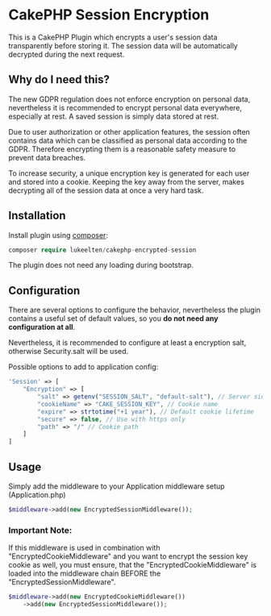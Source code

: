 # CakePHP Session Encryption

This is a CakePHP Plugin which encrypts a user's session data transparently before storing it.
The session data will be automatically decrypted during the next request.

## Why do I need this?
The new GDPR regulation does not enforce encryption on personal data, 
nevertheless it is recommended to encrypt personal data everywhere, especially at rest.
A saved session is simply data stored at rest.

Due to user authorization or other application features, the session often contains data which can be
classified as personal data according to the GDPR. Therefore encrypting them is a reasonable safety measure to 
prevent data breaches.

To increase security, a unique encryption key is generated for each user and stored into a cookie. 
Keeping the key away from the server, makes decrypting all of the session data at once a very hard task.


## Installation

Install plugin using [composer](http://getcomposer.org):
```php
composer require lukeelten/cakephp-encrypted-session
```

The plugin does not need any loading during bootstrap.

## Configuration
There are several options to configure the behavior, nevertheless the plugin contains a useful set of default
values, so you __do not need any configuration at all__.

Nevertheless, it is recommended to configure at least a encryption salt, otherwise Security.salt will be used.

Possible options to add to application config:
```php
'Session' => [
    "Encryption" => [
        "salt" => getenv("SESSION_SALT", "default-salt"), // Server side salt; fill in random string
        "cookieName" => "CAKE_SESSION_KEY", // Cookie name
        "expire" => strtotime("+1 year"), // Default cookie lifetime
        "secure" => false, // Use with https only
        "path" => "/" // Cookie path
    ]
]
```

## Usage

Simply add the middleware to your Application middleware setup (Application.php)
```php
$middleware->add(new EncryptedSessionMiddleware());
```

### Important Note:
If this middleware is used in combination with "EncryptedCookieMiddleware" and you want to encrypt the session key cookie 
as well, you must ensure, that the "EncryptedCookieMiddleware" is loaded into the middleware chain BEFORE the
"EncryptedSessionMiddleware".

```php
$middleware->add(new EncryptedCookieMiddleware())
    ->add(new EncryptedSessionMiddleware());
```